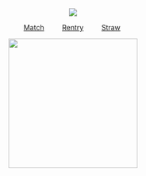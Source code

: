 ⠀
<div id="header" align="center">

![](https://komarev.com/ghpvc/?username=destroy-boys&style=plastic&color=red&label=_FUJOSHI_&base=1000)

<div id="header" align="center">


[Match](https://rentry.co/tianlang)  ⠀⠀‎  ‎  ‎  [Rentry](https://rentry.co/lordless)‎  ⠀⠀‎  ‎  ‎  ‎[Straw](https://4megz.straw.page) ‎  

<img src=https://i.postimg.cc/QtZJKHMs/Untitled16-20250503201544.png width="260" height="260">
